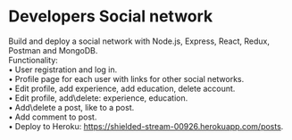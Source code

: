 # Developers Social network
Build and deploy a social network with Node.js, Express, React, Redux, Postman and MongoDB.  
Functionality:  
 • User registration and log in.  
 • Profile page for each user with links for other social networks.  
 • Edit profile, add experience, add education, delete account.  
 • Edit profile, add\delete: experience, education.  
 • Add\delete a post, like to a post.  
 • Add comment to post.  
 • Deploy to Heroku: https://shielded-stream-00926.herokuapp.com/posts.  


